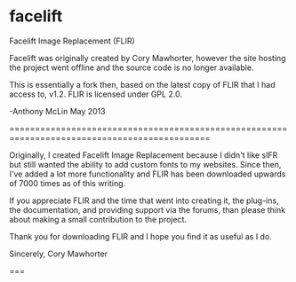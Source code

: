 facelift
========

Facelift Image Replacement (FLIR)


Facelift was originally created by Cory Mawhorter, however the site hosting the project went
offline and the source code is no longer available.

This is essentially a fork then, based on the latest copy of FLIR that I had access to, v1.2.
FLIR is licensed under GPL 2.0.


-Anthony McLin
May 2013

=============================================================================================


Originally, I created Facelift Image Replacement because I didn't like sIFR but still wanted the 
ability to add custom fonts to my websites.  Since then, I've added a lot more functionality and 
FLIR has been downloaded upwards of 7000 times as of this writing.  

If you appreciate FLIR and the time that went into creating it, the plug-ins, the documentation, 
and providing support via the forums, than please think about making a small contribution to the 
project.  

Thank you for downloading FLIR and I hope you find it as useful as I do.

Sincerely,
Cory Mawhorter

===
